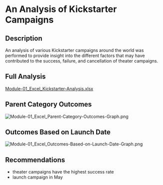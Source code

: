# An Analysis of Kickstarter Campaigns
## Description
An analysis of various Kickstarter campaigns around the world was performed to provide insight into the different factors that may have contributed to the success, failure, and cancellation of theater campaigns.
## Full Analysis
[Module-01_Excel_Kickstarter-Analysis.xlsx](https://github.com/lexyzhong/kickstarter-analysis/blob/main/Module-01_Excel_Kickstarter-Analysis.xlsx)
## Parent Category Outcomes
![Module-01_Excel_Parent-Category-Outcomes-Graph.png](https://github.com/lexyzhong/kickstarter-analysis/blob/main/Module-01_Excel_Parent-Category-Outcomes-Graph.png)
## Outcomes Based on Launch Date
![Module-01_Excel_Outcomes-Based-on-Launch-Date-Graph.png](https://github.com/lexyzhong/kickstarter-analysis/blob/main/Module-01_Excel_Outcomes-Based-on-Launch-Date-Graph.png)
## Recommendations
* theater campaigns have the highest success rate
* launch campaign in May
